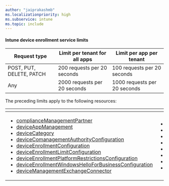 ```yaml
---
author: "jaiprakashmb"
ms.localizationpriority: high
ms.subservice: intune
ms.topic: include
---
```

<!-- markdownlint-disable MD041 -->

#### Intune device enrollment service limits

| Request type | Limit per tenant for all apps | Limit per app per tenant |
| ------------ | ----------------------------- | ------------------------ |
| POST, PUT, DELETE, PATCH | 200 requests per 20 seconds | 100 requests per 20 seconds |
| Any | 2000 requests per 20 seconds | 1000 requests per 20 seconds |

The preceding limits apply to the following resources:  

| <!-- fake header--> | <!-- fake header--> |
|--|--|
|<ul> <li> [complianceManagementPartner](/graph/api/resources/intune-onboarding-compliancemanagementpartner) <li> [deviceAppManagement](/graph/api/resources/intune-unlock-deviceappmanagement) <li> [deviceCategory](/graph/api/resources/intune-shared-devicecategory) <li> [deviceComanagementAuthorityConfiguration](/graph/api/resources/intune-onboarding-devicecomanagementauthorityconfiguration) <li> [deviceEnrollmentConfiguration](/graph/api/resources/intune-shared-deviceenrollmentconfiguration) <li> [deviceEnrollmentLimitConfiguration](/graph/api/resources/intune-onboarding-deviceenrollmentlimitconfiguration) <li> [deviceEnrollmentPlatformRestrictionsConfiguration](/graph/api/resources/intune-onboarding-deviceenrollmentplatformrestrictionsconfiguration) <li> [deviceEnrollmentWindowsHelloForBusinessConfiguration](/graph/api/resources/intune-onboarding-deviceenrollmentwindowshelloforbusinessconfiguration) <li> [deviceManagementExchangeConnector](/graph/api/resources/intune-onboarding-devicemanagementexchangeconnector) </ul> | <ul><li> [deviceManagementExchangeOnPremisesPolicy](/graph/api/resources/intune-onboarding-devicemanagementexchangeonpremisespolicy) <li> [deviceManagementPartner](/graph/api/resources/intune-onboarding-devicemanagementpartner) <li> [enrollmentConfigurationAssignment](/graph/api/resources/intune-onboarding-enrollmentconfigurationassignment) <li> [mobileThreatDefenseConnector](/graph/api/resources/intune-onboarding-mobilethreatdefenseconnector) <li> [onPremisesConditionalAccessSettings](/graph/api/resources/intune-onboarding-onpremisesconditionalaccesssettings) <li> [sideLoadingKey](/graph/api/resources/intune-onboarding-sideloadingkey) <li> [vppToken](/graph/api/resources/intune-onboarding-vpptoken) <li> [windows10EnrollmentCompletionPageConfiguration](/graph/api/resources/intune-onboarding-windows10enrollmentcompletionpageconfiguration)  </ul> |

